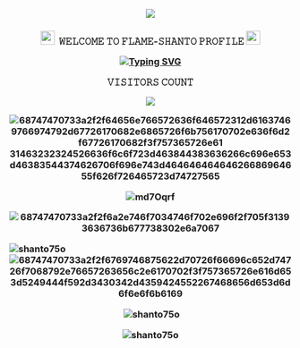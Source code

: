 <p align="center"><img src="https://img.shields.io/badge/ 👹 BLACK'%20HAT- HACKER-green?colorA=%23ff0000&colorB=%23017e40&style=flat-square">
</i></b></h3>

<h3 align="center">

  <img src="https://emoji.discord.st/emojis/768b108d-274f-4f44-a634-8477b16efce7.gif" width="25">&nbsp; 𝚆𝙴𝙻𝙲𝙾𝙼𝙴 𝚃𝙾 𝙵𝙻𝙰𝙼𝙴-𝚂𝙷𝙰𝙽𝚃𝙾 𝙿𝚁𝙾𝙵𝙸𝙻𝙴&nbsp;<img src="https://emoji.discord.st/emojis/768b108d-274f-4f44-a634-8477b16efce7.gif" width="25">


  
  [![Typing SVG](https://readme-typing-svg.herokuapp.com?color=%23F70B10&size=27&lines=𝙸+𝙰𝙼+𝙵𝙻𝙰𝙼𝙴+𝚂𝙷𝙰𝙽𝚃𝙾;+𝙸𝚃'𝚜+𝙽𝙾𝚃+𝙰+𝙹𝚄𝚂𝚃+𝙽𝙰𝙼𝙴+𝙱𝚁𝙾;𝙸𝚃'𝚜+𝙰+𝙱𝚁𝙰𝙽𝙳;𝚃𝙷𝙰𝙽𝙺+𝚈𝙾𝚄+𝙴𝚅𝙴𝚁𝚈𝙾𝙽𝙴;𝙻𝙾𝚅𝙴+𝚄+𝙰𝙻𝙻+𝙵𝚁𝙸𝙴𝙽𝙳𝚂)](https://git.io/typing-svg)
  
  </p>

<p align="center"> 

 𝚅𝙸𝚂𝙸𝚃𝙾𝚁𝚂 𝙲𝙾𝚄𝙽𝚃

 <img src="https://profile-counter.glitch.me/shanto75o/count.svg" />

</p>



![68747470733a2f2f64656e766572636f646572312d61637469766974792d67726170682e6865726f6b756170702e636f6d2f67726170682f3f757365726e61 31463232324526636f6c6f723d463844383636266c696e653d46383544374626706f696e743d46464646464626686964655f626f726465723d74727565](https://user-images.githubusercontent.com/104133480/192364816-d42142c3-0ccc-43ff-8df9-a26b6fd3bb38.svg)






![md7Oqrf](https://user-images.githubusercontent.com/104133480/192360756-2582d710-348b-4230-b4de-86ab175974c0.gif)




![68747470733a2f2f6a2e746f7034746f702e696f2f705f31393636736b677738302e6a7067](https://user-images.githubusercontent.com/104133480/192368180-815e9a20-3494-4f4c-8085-fb7755c46bfa.jpeg)


<p><img align="left" src="https://github-readme-stats.vercel.app/api/top-langs?username=shanto75o&show_icons=true&locale=en&layout=compact" alt="shanto75o" /></p>

![68747470733a2f2f6769746875622d70726f66696c652d74726f7068792e76657263656c2e6170702f3f757365726e616d653d5249444f592d3430342d4359424552267468656d653d6d6f6e6f6b6169](https://user-images.githubusercontent.com/104133480/192365614-db4f2909-30e3-49ac-ade6-f2c504b922cd.svg)


<p>&nbsp;<img align="center" src="https://github-readme-stats.vercel.app/api?username=shanto75o&show_icons=true&locale=en" alt="shanto75o" /></p>


<p><img align="center" src="https://github-readme-streak-stats.herokuapp.com/?user=shanto75o&" alt="shanto75o" /></p>
